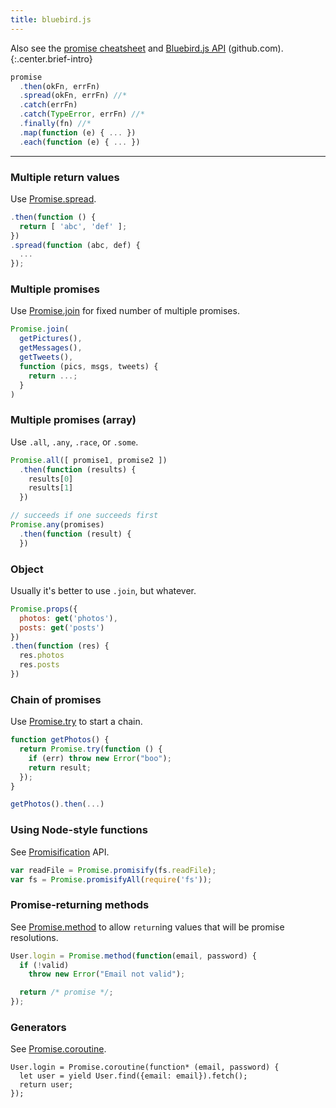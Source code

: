 ```yaml
---
title: bluebird.js
---
```


Also see the [promise cheatsheet](promise.html) and [Bluebird.js API](https://github.com/petkaantonov/bluebird/blob/master/API.md) (github.com).
{:.center.brief-intro}

```js
promise
  .then(okFn, errFn)
  .spread(okFn, errFn) //*
  .catch(errFn)
  .catch(TypeError, errFn) //*
  .finally(fn) //*
  .map(function (e) { ... })
  .each(function (e) { ... })
```

----

### Multiple return values
Use [Promise.spread](https://github.com/petkaantonov/bluebird/blob/master/API.md#spreadfunction-fulfilledhandler--function-rejectedhandler----promise).

```js
.then(function () {
  return [ 'abc', 'def' ];
})
.spread(function (abc, def) {
  ...
});
```

### Multiple promises
Use [Promise.join](https://github.com/petkaantonov/bluebird/blob/master/API.md#promisejoinpromisethenablevalue-promises-function-handler---promise) for fixed number of multiple promises.

```js
Promise.join(
  getPictures(),
  getMessages(),
  getTweets(),
  function (pics, msgs, tweets) {
    return ...;
  }
)
```

### Multiple promises (array)
Use `.all`, `.any`, `.race`, or `.some`.

```js
Promise.all([ promise1, promise2 ])
  .then(function (results) {
    results[0]
    results[1]
  })

// succeeds if one succeeds first
Promise.any(promises)
  .then(function (result) {
  })
```

### Object
Usually it's better to use `.join`, but whatever.

```js
Promise.props({
  photos: get('photos'),
  posts: get('posts')
})
.then(function (res) {
  res.photos
  res.posts
})
```

### Chain of promises
Use [Promise.try](https://github.com/petkaantonov/bluebird/blob/master/API.md#promisetryfunction-fn--arraydynamicdynamic-arguments--dynamic-ctx----promise) to start a chain.

```js
function getPhotos() {
  return Promise.try(function () {
    if (err) throw new Error("boo");
    return result;
  });
}

getPhotos().then(...)
```

### Using Node-style functions
See [Promisification](https://github.com/petkaantonov/bluebird/blob/master/API.md#promisification) API.

```js
var readFile = Promise.promisify(fs.readFile);
var fs = Promise.promisifyAll(require('fs'));
```

### Promise-returning methods
See [Promise.method](https://github.com/petkaantonov/bluebird/blob/master/API.md#promisemethodfunction-fn---function) to allow `return`ing values that will be promise resolutions.

```js
User.login = Promise.method(function(email, password) {
  if (!valid)
    throw new Error("Email not valid");

  return /* promise */;
});
```

### Generators
See [Promise.coroutine](https://github.com/petkaantonov/bluebird/blob/master/API.md#promisecoroutinegeneratorfunction-generatorfunction---function).

```
User.login = Promise.coroutine(function* (email, password) {
  let user = yield User.find({email: email}).fetch();
  return user;
});
```

